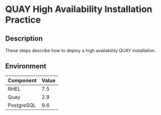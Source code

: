 # QUAY High Availability Installation Practice

## Description
These steps describe how to deploy a high availability QUAY installation.

## Environment
Component | Value
-|-
RHEL | 7.5
Quay | 2.9
PostgreSQL|9.6
